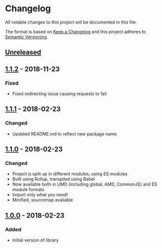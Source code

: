 # Changelog
All notable changes to this project will be documented in this file.

The format is based on [Keep a Changelog](http://keepachangelog.com/en/1.0.0/)
and this project adheres to [Semantic Versioning](http://semver.org/spec/v2.0.0.html).

## [Unreleased]

## [1.1.2] - 2018-11-23
### Fixed
- Fixed redirecting issue causing requests to fail

## [1.1.1] - 2018-02-23
### Changed
- Updated README.md to reflect new package name

## [1.1.0] - 2018-02-23
### Changed
- Project is split up in different modules, using ES modules
- Built using Rollup, transpiled using Babel
- Now available both in UMD (including global, AMD, CommonJS) and ES module formats
- Import only what you need!
- Minified, sourcemap available

## [1.0.0] - 2018-02-23
### Added
- Initial version of library

[Unreleased]: https://github.com/16patsle/pokeapi.js/tree/develop
[1.1.2]: https://github.com/16patsle/pokeapi.js/tree/v1.1.2
[1.1.1]: https://github.com/16patsle/pokeapi.js/tree/v1.1.1
[1.1.0]: https://github.com/16patsle/pokeapi.js/tree/v1.1.0
[1.0.0]: https://github.com/16patsle/pokeapi.js/tree/v1.0

